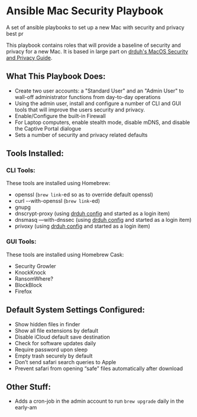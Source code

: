 # Ansible Mac Security Playbook


A set of ansible playbooks to set up a new Mac with security and privacy best pr

This playbook contains roles that will provide a baseline of security and privacy for a new Mac. It is based in large part on [drduh's MacOS Security and Privacy Guide](https://github.com/drduh/macOS-Security-and-Privacy-Guide).

## What This Playbook Does:
- Create two user accounts: a "Standard User" and an "Admin User" to wall-off administrator functions from day-to-day operations
- Using the admin user, install and configure a number of CLI and GUI tools that will improve the users security and privacy.
- Enable/Configure the built-in Firewall
- For Laptop computers, enable stealth mode, disable mDNS, and disable the Captive Portal dialogue
- Sets a number of security and privacy related defaults

## Tools Installed:

### CLI Tools:

These tools are installed using Homebrew:
- openssl (`brew link`-ed so as to override default openssl)
- curl --with-openssl (`brew link`-ed)
- gnupg
- dnscrypt-proxy (using [drduh config]() and started as a login item)
- dnsmasq —with-dnssec (using [drduh config]() and started as a login item)
- privoxy (using [drduh config]() and started as a login item)

### GUI Tools:
These tools are installed using Homebrew Cask:
- Security Growler
- KnockKnock
- RansomWhere?
- BlockBlock
- Firefox

## Default System Settings Configured:
- Show hidden files in finder
- Show all file extensions by default
- Disable iCloud default save destination
- Check for software updates daily
- Require password upon sleep
- Empty trash securely by default
- Don’t send safari search queries to Apple
- Prevent safari from opening “safe” files automatically after download

## Other Stuff:
- Adds a cron-job in the admin account to run `brew upgrade` daily in the early-am

